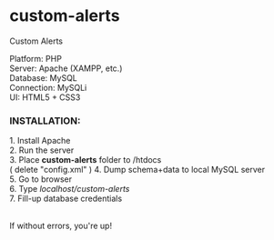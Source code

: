 # custom-alerts
Custom Alerts

Platform: PHP <br>
Server: Apache (XAMPP, etc.) <br>
Database: MySQL <br>
Connection: MySQLi <br>
UI: HTML5 + CSS3 <br>


<h3>INSTALLATION:</h3>
1. Install Apache <br>
2. Run the server <br>
3. Place <b>custom-alerts</b> folder to /htdocs <br> ( delete "config.xml" )
4. Dump schema+data to local MySQL server <br>
5. Go to browser <br>
6. Type <i>localhost/custom-alerts</i> <br>
7. Fill-up database credentials <br><br>

If without errors, you're up!

 
